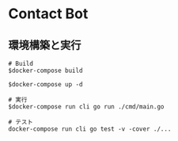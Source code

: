 # Contact Bot

## 環境構築と実行

``` shell
# Build
$docker-compose build

$docker-compose up -d

# 実行
$docker-compose run cli go run ./cmd/main.go

# テスト
docker-compose run cli go test -v -cover ./...
```
